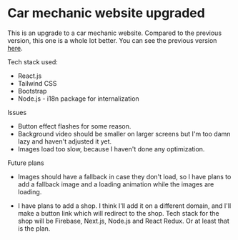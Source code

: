 # Car mechanic website upgraded

This is an upgrade to a car mechanic website. Compared to the previous version, this one is a whole lot better. You can see the previous version [here](https://eyesore123.github.io/car_mechanic_website/).

Tech stack used:

* React.js
* Tailwind CSS
* Bootstrap
* Node.js - i18n package for internalization

Issues

* Button effect flashes for some reason.
* Background video should be smaller on larger screens but I'm too damn lazy and haven't adjusted it yet.
* Images load too slow, because I haven't done any optimization.

Future plans

* Images should have a fallback in case they don't load, so I have plans to add a fallback image and a loading animation while the images are loading.

* I have plans to add a shop. I think I'll add it on a different domain, and I'll make a button link which will redirect to the shop. Tech stack for the shop will be Firebase, Next.js, Node.js and React Redux. Or at least that is the plan.